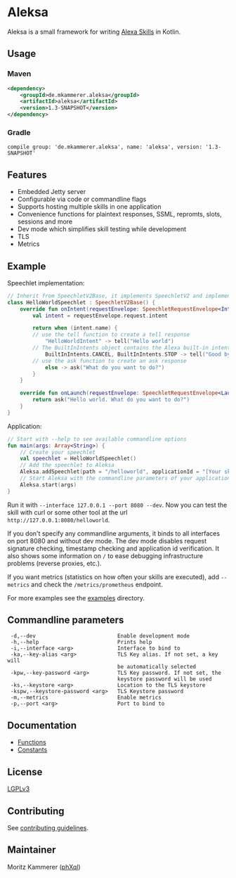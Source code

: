 # Aleksa
Aleksa is a small framework for writing [Alexa Skills](https://developer.amazon.com/alexa-skills-kit) in Kotlin.

## Usage

### Maven

```xml
<dependency>
    <groupId>de.mkammerer.aleksa</groupId>
    <artifactId>aleksa</artifactId>
    <version>1.3-SNAPSHOT</version>
</dependency>
```

### Gradle

```
compile group: 'de.mkammerer.aleksa', name: 'aleksa', version: '1.3-SNAPSHOT'
```

## Features

* Embedded Jetty server
* Configurable via code or commandline flags
* Supports hosting multiple skills in one application
* Convenience functions for plaintext responses, SSML, repromts, slots, sessions and more
* Dev mode which simplifies skill testing while development
* TLS
* Metrics

## Example

Speechlet implementation:

```kotlin
// Inherit from SpeechletV2Base, it implements SpeechletV2 and implements optional methods with empty bodies
class HelloWorldSpeechlet : SpeechletV2Base() {
    override fun onIntent(requestEnvelope: SpeechletRequestEnvelope<IntentRequest>): SpeechletResponse {
        val intent = requestEnvelope.request.intent

        return when (intent.name) {
        // use the tell function to create a tell response
            "HelloWorldIntent" -> tell("Hello world")
        // The BuiltInIntents object contains the Alexa built-in intents
            BuiltInIntents.CANCEL, BuiltInIntents.STOP -> tell("Good bye")
        // use the ask function to create an ask response
            else -> ask("What do you want to do?")
        }
    }

    override fun onLaunch(requestEnvelope: SpeechletRequestEnvelope<LaunchRequest>): SpeechletResponse {
        return ask("Hello world. What do you want to do?")
    }
}
```

Application:

```kotlin
// Start with --help to see available commandline options
fun main(args: Array<String>) {
    // Create your speechlet
    val speechlet = HelloWorldSpeechlet()
    // Add the speechlet to Aleksa
    Aleksa.addSpeechlet(path = "/helloworld", applicationId = "[Your skill id]", speechlet = speechlet)
    // Start Aleksa with the commandline parameters of your application
    Aleksa.start(args)
}
```

Run it with `--interface 127.0.0.1 --port 8080 --dev`. Now you can test the
skill with curl or some other tool at the url `http://127.0.0.1:8080/helloworld`.

If you don't specify any commandline arguments, it binds to all interfaces on port 8080 and without dev mode. 
The dev mode disables request signature checking, timestamp checking and application id verification. It also shows some
information on `/` to ease debugging infrastructure problems (reverse proxies, etc.).

If you want metrics (statistics on how often your skills are executed), add `--metrics` and check the `/metrics/prometheus` endpoint. 

For more examples see the [examples](examples) directory.

## Commandline parameters

```
 -d,--dev                          Enable development mode
 -h,--help                         Prints help
 -i,--interface <arg>              Interface to bind to
 -ka,--key-alias <arg>             TLS Key alias. If not set, a key will
                                   be automatically selected
 -kpw,--key-password <arg>         TLS Key password. If not set, the
                                   keystore password will be used
 -ks,--keystore <arg>              Location to the TLS keystore
 -kspw,--keystore-password <arg>   TLS Keystore password
 -m,--metrics                      Enable metrics
 -p,--port <arg>                   Port to bind to
```

## Documentation

* [Functions](docs/functions.md)
* [Constants](docs/constants.md)

## License

[LGPLv3](LICENSE)

## Contributing

See [contributing guidelines](docs/contributing.md).

## Maintainer

Moritz Kammerer ([phXql](https://github.com/phxql))